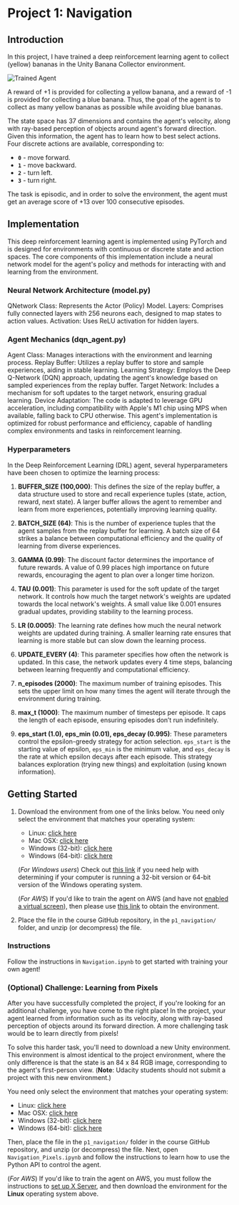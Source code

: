 [//]: # (Image References)

[image1]: https://user-images.githubusercontent.com/10624937/42135619-d90f2f28-7d12-11e8-8823-82b970a54d7e.gif "Trained Agent"

# Project 1: Navigation

## Introduction

In this project, I have trained a deep reinforcement learning agent to collect (yellow) bananas in the Unity Banana Collector environment.

![Trained Agent][image1]

A reward of +1 is provided for collecting a yellow banana, and a reward of -1 is provided for collecting a blue banana.  Thus, the goal of the agent is to collect as many yellow bananas as possible while avoiding blue bananas.  

The state space has 37 dimensions and contains the agent's velocity, along with ray-based perception of objects around agent's forward direction. Given this information, the agent has to learn how to best select actions. Four discrete actions are available, corresponding to:
- **`0`** - move forward.
- **`1`** - move backward.
- **`2`** - turn left.
- **`3`** - turn right.

The task is episodic, and in order to solve the environment, the agent must get an average score of +13 over 100 consecutive episodes.

## Implementation

This deep reinforcement learning agent is implemented using PyTorch and is designed for environments with continuous or discrete state and action spaces. The core components of this implementation include a neural network model for the agent's policy and methods for interacting with and learning from the environment.

### Neural Network Architecture (model.py)

QNetwork Class: Represents the Actor (Policy) Model.
Layers: Comprises fully connected layers with 256 neurons each, designed to map states to action values.
Activation: Uses ReLU activation for hidden layers.

### Agent Mechanics (dqn_agent.py)

Agent Class: Manages interactions with the environment and learning process.
Replay Buffer: Utilizes a replay buffer to store and sample experiences, aiding in stable learning.
Learning Strategy: Employs the Deep Q-Network (DQN) approach, updating the agent's knowledge based on sampled experiences from the replay buffer.
Target Network: Includes a mechanism for soft updates to the target network, ensuring gradual learning.
Device Adaptation: The code is adapted to leverage GPU acceleration, including compatibility with Apple's M1 chip using MPS when available, falling back to CPU otherwise.
This agent's implementation is optimized for robust performance and efficiency, capable of handling complex environments and tasks in reinforcement learning.

### Hyperparameters

In the Deep Reinforcement Learning (DRL) agent, several hyperparameters have been chosen to optimize the learning process:

1. **BUFFER_SIZE (100,000)**: This defines the size of the replay buffer, a data structure used to store and recall experience tuples (state, action, reward, next state). A larger buffer allows the agent to remember and learn from more experiences, potentially improving learning quality.

2. **BATCH_SIZE (64)**: This is the number of experience tuples that the agent samples from the replay buffer for learning. A batch size of 64 strikes a balance between computational efficiency and the quality of learning from diverse experiences.

3. **GAMMA (0.99)**: The discount factor determines the importance of future rewards. A value of 0.99 places high importance on future rewards, encouraging the agent to plan over a longer time horizon.

4. **TAU (0.001)**: This parameter is used for the soft update of the target network. It controls how much the target network's weights are updated towards the local network's weights. A small value like 0.001 ensures gradual updates, providing stability to the learning process.

5. **LR (0.0005)**: The learning rate defines how much the neural network weights are updated during training. A smaller learning rate ensures that learning is more stable but can slow down the learning process.

6. **UPDATE_EVERY (4)**: This parameter specifies how often the network is updated. In this case, the network updates every 4 time steps, balancing between learning frequently and computational efficiency.

7. **n_episodes (2000)**: The maximum number of training episodes. This sets the upper limit on how many times the agent will iterate through the environment during training.

8. **max_t (1000)**: The maximum number of timesteps per episode. It caps the length of each episode, ensuring episodes don’t run indefinitely.

9. **eps_start (1.0), eps_min (0.01), eps_decay (0.995)**: These parameters control the epsilon-greedy strategy for action selection. `eps_start` is the starting value of epsilon, `eps_min` is the minimum value, and `eps_decay` is the rate at which epsilon decays after each episode. This strategy balances exploration (trying new things) and exploitation (using known information).

## Getting Started

1. Download the environment from one of the links below.  You need only select the environment that matches your operating system:
    - Linux: [click here](https://s3-us-west-1.amazonaws.com/udacity-drlnd/P1/Banana/Banana_Linux.zip)
    - Mac OSX: [click here](https://s3-us-west-1.amazonaws.com/udacity-drlnd/P1/Banana/Banana.app.zip)
    - Windows (32-bit): [click here](https://s3-us-west-1.amazonaws.com/udacity-drlnd/P1/Banana/Banana_Windows_x86.zip)
    - Windows (64-bit): [click here](https://s3-us-west-1.amazonaws.com/udacity-drlnd/P1/Banana/Banana_Windows_x86_64.zip)
    
    (_For Windows users_) Check out [this link](https://support.microsoft.com/en-us/help/827218/how-to-determine-whether-a-computer-is-running-a-32-bit-version-or-64) if you need help with determining if your computer is running a 32-bit version or 64-bit version of the Windows operating system.

    (_For AWS_) If you'd like to train the agent on AWS (and have not [enabled a virtual screen](https://github.com/Unity-Technologies/ml-agents/blob/master/docs/Training-on-Amazon-Web-Service.md)), then please use [this link](https://s3-us-west-1.amazonaws.com/udacity-drlnd/P1/Banana/Banana_Linux_NoVis.zip) to obtain the environment.

2. Place the file in the course GitHub repository, in the `p1_navigation/` folder, and unzip (or decompress) the file. 

### Instructions

Follow the instructions in `Navigation.ipynb` to get started with training your own agent!  

### (Optional) Challenge: Learning from Pixels

After you have successfully completed the project, if you're looking for an additional challenge, you have come to the right place!  In the project, your agent learned from information such as its velocity, along with ray-based perception of objects around its forward direction.  A more challenging task would be to learn directly from pixels!

To solve this harder task, you'll need to download a new Unity environment.  This environment is almost identical to the project environment, where the only difference is that the state is an 84 x 84 RGB image, corresponding to the agent's first-person view.  (**Note**: Udacity students should not submit a project with this new environment.)

You need only select the environment that matches your operating system:
- Linux: [click here](https://s3-us-west-1.amazonaws.com/udacity-drlnd/P1/Banana/VisualBanana_Linux.zip)
- Mac OSX: [click here](https://s3-us-west-1.amazonaws.com/udacity-drlnd/P1/Banana/VisualBanana.app.zip)
- Windows (32-bit): [click here](https://s3-us-west-1.amazonaws.com/udacity-drlnd/P1/Banana/VisualBanana_Windows_x86.zip)
- Windows (64-bit): [click here](https://s3-us-west-1.amazonaws.com/udacity-drlnd/P1/Banana/VisualBanana_Windows_x86_64.zip)

Then, place the file in the `p1_navigation/` folder in the course GitHub repository, and unzip (or decompress) the file.  Next, open `Navigation_Pixels.ipynb` and follow the instructions to learn how to use the Python API to control the agent.

(_For AWS_) If you'd like to train the agent on AWS, you must follow the instructions to [set up X Server](https://github.com/Unity-Technologies/ml-agents/blob/master/docs/Training-on-Amazon-Web-Service.md), and then download the environment for the **Linux** operating system above.
